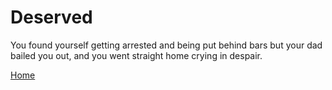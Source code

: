 # Deserved

You found yourself getting arrested and being put behind bars but your dad bailed you out, and you went straight home crying in despair.

[Home](../woke-up/home.md)

